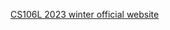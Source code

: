 





[CS106L 2023 winter official website](https://web.stanford.edu/class/archive/cs/cs106l/cs106l.1234/index.html)